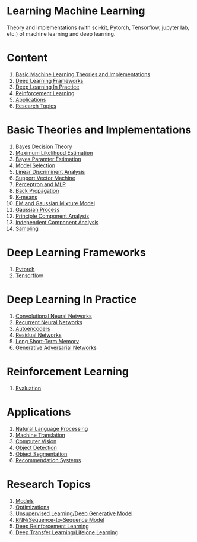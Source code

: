 # Learning Machine Learning
Theory and implementations (with sci-kit, Pytorch, Tensorflow, jupyter lab, etc.) of machine learning and deep learning.
# Content
1. [Basic Machine Learning Theories and Implementations](https://github.com/sulxxy/Learning_ML#basic-theories-and-implementations)
1. [Deep Learning Frameworks](https://github.com/sulxxy/Learning_ML#deep-learning-frameworks)
1. [Deep Learning In Practice](https://github.com/sulxxy/Learning_ML#deep-learning-in-practice)
1. [Reinforcement Learning](https://github.com/sulxxy/Learning_ML#reinforcement-learning)
1. [Applications](https://github.com/sulxxy/Learning_ML#applications)
1. [Research Topics](https://github.com/sulxxy/Learning_ML#research-topics)

# Basic Theories and Implementations
1. [Bayes Decision Theory](https://github.com/sulxxy/Learning_ML/tree/master/Basics/BayesDecisionTheory)
1. [Maximum Likelihood Estimation](https://github.com/sulxxy/Learning_ML/tree/master/Basics/MaximumLikelihoodEstimation)
1. [Bayes Paramter Estimation](https://github.com/sulxxy/Learning_ML/tree/master/Basics/BayesParameterEstimation)
1. [Model Selection](https://github.com/sulxxy/Learning_ML/tree/master/Basics/ModelSelection)
1. [Linear Discriminent Analysis](https://github.com/sulxxy/Learning_ML/tree/master/Basics/LDA)
1. [Support Vector Machine](https://github.com/sulxxy/Learning_ML/tree/master/Basics/SVM)
1. [Perceptron and MLP](https://github.com/sulxxy/Learning_ML/tree/master/Basics/MLP/)
1. [Back Propagation](https://github.com/sulxxy/Learning_ML/tree/master/Basics/BackProp/)
1. [K-means](https://github.com/sulxxy/Learning_ML/tree/master/Basics/K-means)
1. [EM and Gaussian Mixture Model](https://github.com/sulxxy/Learning_ML/tree/master/Basics/EM_and_GMM)
1. [Gaussian Process](https://github.com/sulxxy/Learning_ML/tree/master/Basics/GaussianProcess)
1. [Principle Component Analysis](https://github.com/sulxxy/Learning_ML/tree/master/Basics/PCA)
1. [Independent Component Analysis](https://github.com/sulxxy/Learning_ML/tree/master/Basics/ICA)
1. [Sampling](https://github.com/sulxxy/Learning_ML/tree/master/Basics/Sampling)


# Deep Learning Frameworks
1. [Pytorch](https://github.com/sulxxy/Learning_ML/tree/master/Frameworks/Pytorch/pytorch_tutorial.ipynb)
1. [Tensorflow](https://github.com/sulxxy/Learning_ML/tree/master/Frameworks/Tensorflow/)

# Deep Learning In Practice
1. [Convolutional Neural Networks]()
1. [Recurrent Neural Networks]()
1. [Autoencoders]()
1. [Residual Networks]()
1. [Long Short-Term Memory]()
1. [Generative Adversarial Networks]()

# Reinforcement Learning
1. [Evaluation](https://github.com/sulxxy/Learning_ML/tree/master/ReinforcementLearning)

# Applications
1. [Natural Language Processing]()
1. [Machine Translation]()
1. [Computer Vision]()
1. [Object Detection]()
1. [Object Segmentation]()
1. [Recommendation Systems]()

# Research Topics
1. [Models]()
1. [Optimizations]()
1. [Unsupervised Learning/Deep Generative Model]()
1. [RNN/Sequence-to-Sequence Model]()
1. [Deep Reinforcement Learning]()
1. [Deep Transfer Learning/Lifelone Learning]()
